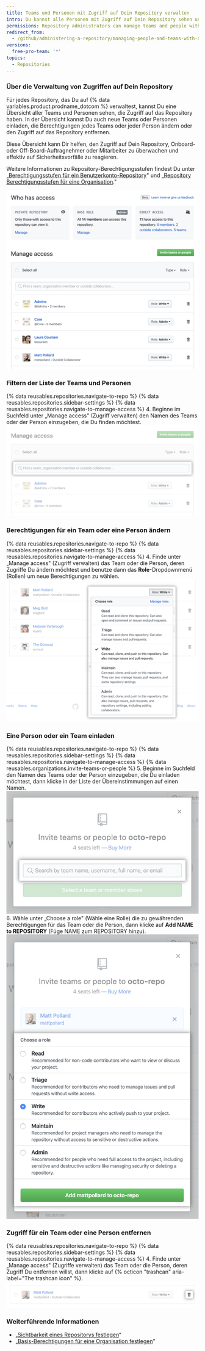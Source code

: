 ```yaml
---
title: Teams und Personen mit Zugriff auf Dein Repository verwalten
intro: Du kannst alle Personen mit Zugriff auf Dein Repository sehen und die Berechtigungen anpassen.
permissions: Repository administrators can manage teams and people with access to a repository.
redirect_from:
  - /github/administering-a-repository/managing-people-and-teams-with-access-to-your-repository
versions:
  free-pro-team: '*'
topics:
  - Repositories
---
```


### Über die Verwaltung von Zugriffen auf Dein Repository

Für jedes Repository, das Du auf {% data variables.product.prodname_dotcom %} verwaltest, kannst Du eine Übersicht aller Teams und Personen sehen, die Zugriff auf das Repository haben. In der Übersicht kannst Du auch neue Teams oder Personen einladen, die Berechtigungen jedes Teams oder jeder Person ändern oder den Zugriff auf das Repository entfernen.

Diese Übersicht kann Dir helfen, den Zugriff auf Dein Repository, Onboard- oder Off-Board-Auftragnehmer oder Mitarbeiter zu überwachen und effektiv auf Sicherheitsvorfälle zu reagieren.

Weitere Informationen zu Repository-Berechtigungsstufen findest Du unter „[Berechtigungsstufen für ein Benutzerkonto-Repository](/github/setting-up-and-managing-your-github-user-account/permission-levels-for-a-user-account-repository)" und „[Repository Berechtigungsstufen für eine Organisation](/organizations/managing-access-to-your-organizations-repositories/repository-permission-levels-for-an-organization)."

![Übersicht Zugriffsverwaltung](/assets/images/help/repository/manage-access-overview.png)

### Filtern der Liste der Teams und Personen

{% data reusables.repositories.navigate-to-repo %}
{% data reusables.repositories.sidebar-settings %}
{% data reusables.repositories.navigate-to-manage-access %}
4. Beginne im Suchfeld unter „Manage access" (Zugriff verwalten) den Namen des Teams oder der Person einzugeben, die Du finden möchtest. ![Suchfeld, um eine Liste von Teams oder Personen mit Zugriff zu filtern](/assets/images/help/repository/manage-access-filter.png)

### Berechtigungen für ein Team oder eine Person ändern

{% data reusables.repositories.navigate-to-repo %}
{% data reusables.repositories.sidebar-settings %}
{% data reusables.repositories.navigate-to-manage-access %}
4. Finde unter „Manage access" (Zugriff verwalten) das Team oder die Person, deren Zugriffe Du ändern möchtest und benutze dann das **Role**-Dropdownmenü (Rollen) um neue Berechtigungen zu wählen. ![Benutzung des "Role"-Dropdownmenü (Rollen) um neue Berechtigungen für ein Team oder eine Person zu wählen](/assets/images/help/repository/manage-access-role-drop-down.png)

### Eine Person oder ein Team einladen

{% data reusables.repositories.navigate-to-repo %}
{% data reusables.repositories.sidebar-settings %}
{% data reusables.repositories.navigate-to-manage-access %}
{% data reusables.organizations.invite-teams-or-people %}
5. Beginne im Suchfeld den Namen des Teams oder der Person einzugeben, die Du einladen möchtest, dann klicke in der Liste der Übereinstimmungen auf einen Namen. ![Suchfeld, um den Namen eines Teams oder einer Person einzugeben, die in das Repository eingeladen werden soll](/assets/images/help/repository/manage-access-invite-search-field.png)
6. Wähle unter „Choose a role" (Wähle eine Rolle) die zu gewährenden Berechtigungen für das Team oder die Person, dann klicke auf **Add NAME to REPOSITORY** (Füge NAME zum REPOSITORY hinzu). ![Berechtigungen für ein Team oder eine Person auswählen](/assets/images/help/repository/manage-access-invite-choose-role-add.png)

### Zugriff für ein Team oder eine Person entfernen

{% data reusables.repositories.navigate-to-repo %}
{% data reusables.repositories.sidebar-settings %}
{% data reusables.repositories.navigate-to-manage-access %}
4. Finde unter „Manage access" (Zugriffe verwalten) das Team oder die Person, deren Zugriff Du entfernen willst, dann klicke auf {% octicon "trashcan" aria-label="The trashcan icon" %}. ![Trashcan-Symbol zum Entfernen des Zugriffs](/assets/images/help/repository/manage-access-remove.png)

### Weiterführende Informationen

- „[Sichtbarkeit eines Repositorys festlegen](/github/administering-a-repository/setting-repository-visibility)“
- „[Basis-Berechtigungen für eine Organisation festlegen](/organizations/managing-access-to-your-organizations-repositories/setting-base-permissions-for-an-organization)"
